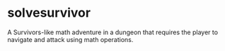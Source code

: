 # solvesurvivor
A Survivors-like math adventure in a dungeon that requires the player to navigate and attack using math operations.
